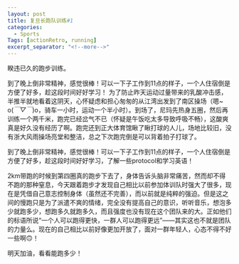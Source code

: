 ```yaml
---
layout: post
title: 复旦长跑队训练#1
categories:
  - Sports
Tags: [actionRetro, running]
excerpt_separator: "<!--more-->"
---
```


睽违已久的跑步训练。

<!--more-->


到了晚上倒非常精神，感觉很棒！可以一下子工作到11点的样子，一个人住宿倒是方便了好多，趁这段时间好好学习！
为了防止昨天运动过量带来的乳酸冲击感，半推半就地看着这阴天，心怀疑虑和担心匆匆的从江湾出发到了南区操场（嗯~ o(*￣▽￣*)o，骑车一小时，运动一个半小时）。到场了，尼玛先热身五圈，然后再训练一个两千米，跑完已经岔气不已（怀疑是午饭吃太多导致呼吸不畅），这酸爽真是好久没有经历了啊。跑完还到正大体育馆瞅了瞅打球的人儿，场地比较旧，没有浙大风雨操场亮堂和整洁，总之下次跑完倒是可以背着拍子打球了。

到了晚上倒非常精神，感觉很棒！可以一下子工作到11点的样子，一个人住宿倒是方便了好多，趁这段时间好好学习，了解一些protocol和学习英语！

2km带跑的时候到第四圈真的跑步下去了，身体告诉头脑非常痛苦，然而却不得不跑的那种窒息，今天跟着跑步才发现自己相比以前参加体训队时强大了很多，现在是凭借自己意志控制身体（虽然还不完善），而以前就是纯粹的强迫。但是这之间的慢跑只是为了派遣不爽的情绪，完全没有提高自己的意识，听听音乐，想泡多少就跑多少，想跑多久就跑多久，而且强度也没有现在这个团队来的大。正如他们的标语所说“一个人可以跑得更快，一群人可以跑得更远”——其实这也不就是团队的力量么。现在的自己相比以前好像更加开放了，面对一群年轻人，心态不得不好一些啊🙃！

明天加油，看看能跑多少！
